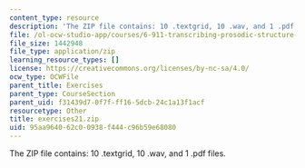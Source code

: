 ```yaml
---
content_type: resource
description: 'The ZIP file contains: 10 .textgrid, 10 .wav, and 1 .pdf files.'
file: /ol-ocw-studio-app/courses/6-911-transcribing-prosodic-structure-of-spoken-utterances-with-tobi-january-iap-2006/95aa964062c00938f444c96b59e68080_exercises21.zip
file_size: 1442948
file_type: application/zip
learning_resource_types: []
license: https://creativecommons.org/licenses/by-nc-sa/4.0/
ocw_type: OCWFile
parent_title: Exercises
parent_type: CourseSection
parent_uid: f31439d7-0f7f-ff16-5dcb-24c1a13f1acf
resourcetype: Other
title: exercises21.zip
uid: 95aa9640-62c0-0938-f444-c96b59e68080
---
```

The ZIP file contains: 10 .textgrid, 10 .wav, and 1 .pdf files.
